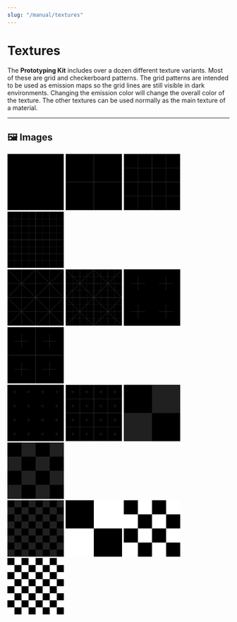 ```yaml
---
slug: "/manual/textures"
---
```


# Textures

The **Prototyping Kit** includes over a dozen different texture variants. Most of these are grid and checkerboard patterns. The grid patterns are intended to be used as emission maps so the grid lines are still visible in dark environments. Changing the emission color will change the overall color of the texture. The other textures can be used normally as the main texture of a material.

<hr/>

## 🖼️ Images

<img src="../images/Pattern_00_Emission.png" width="128">
<img src="../images/Pattern_01_Emission.png" width="128">
<img src="../images/Pattern_02_Emission.png" width="128">
<img src="../images/Pattern_03_Emission.png" width="128">
<br/>
<img src="../images/Pattern_04_Emission.png" width="128">
<img src="../images/Pattern_05_Emission.png" width="128">
<img src="../images/Pattern_06_Emission.png" width="128">
<img src="../images/Pattern_07_Emission.png" width="128">
<br/>
<img src="../images/Pattern_08_Emission.png" width="128">
<img src="../images/Pattern_09_Emission.png" width="128">
<img src="../images/Pattern_10_Emission.png" width="128">
<img src="../images/Pattern_11_Emission.png" width="128">
<br/>
<img src="../images/Pattern_12_Emission.png" width="128">
<img src="../images/Checkerboard_2x2.png" width="128">
<img src="../images/Checkerboard_4x4.png" width="128">
<img src="../images/Checkerboard_8x8.png" width="128">
